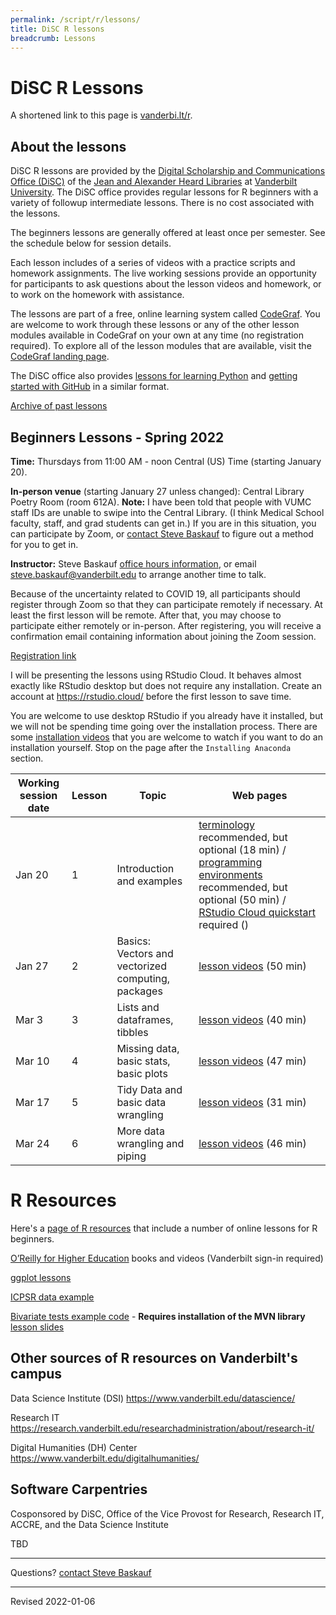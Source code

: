 ```yaml
---
permalink: /script/r/lessons/
title: DiSC R lessons
breadcrumb: Lessons
---
```


# DiSC R Lessons

A shortened link to this page is [vanderbi.lt/r](http://vanderbi.lt/r).

## About the lessons

DiSC R lessons are provided by the [Digital Scholarship and Communications Office (DiSC)](https://www.library.vanderbilt.edu/scholarly/) of the [Jean and Alexander Heard Libraries](https://www.library.vanderbilt.edu/) at [Vanderbilt University](https://www.vanderbilt.edu/).  The DiSC office provides regular lessons for R beginners with a variety of followup intermediate lessons.  There is no cost associated with the lessons.

The beginners lessons are generally offered at least once per semester.  See the schedule below for session details.  

Each lesson includes of a series of videos with a practice scripts and homework assignments. The live working sessions provide an opportunity for participants to ask questions about the lesson videos and homework, or to work on the homework with assistance. 

The lessons are part of a free, online learning system called [CodeGraf](../../codegraf). You are welcome to work through these lessons or any of the other lesson modules available in CodeGraf on your own at any time (no registration required). To explore all of the lesson modules that are available, visit the [CodeGraf landing page](../../codegraf). 

The DiSC office also provides [lessons for learning Python](http://vanderbi.lt/py) and [getting started with GitHub](http://vanderbi.lt/github) in a similar format.

[Archive of past lessons](../archive/)


## Beginners Lessons - Spring 2022

**Time:** Thursdays from 11:00 AM - noon Central (US) Time (starting January 20). 

**In-person venue** (starting January 27 unless changed): Central Library Poetry Room (room 612A). **Note:** I have been told that people with VUMC staff IDs are unable to swipe into the Central Library. (I think Medical School faculty, staff, and grad students can get in.)  If you are in this situation, you can participate by Zoom, or [contact Steve Baskauf](mailto:steve.baskauf@vanderbilt.edu) to figure out a method for you to get in.

**Instructor:** Steve Baskauf [office hours information](https://www.library.vanderbilt.edu/disc/officehours), or email [steve.baskauf@vanderbilt.edu](mailto:steve.baskauf@vanderbilt.edu) to arrange another time to talk.

Because of the uncertainty related to COVID 19, all participants should register through Zoom so that they can participate remotely if necessary. At least the first lesson will be remote. After that, you may choose to participate either remotely or in-person. After registering, you will receive a confirmation email containing information about joining the Zoom session. 

[Registration link](https://vanderbilt.zoom.us/meeting/register/tJ0pcu6vrDopG9QzGCe42-KaLdxQA_fKsW-n)

I will be presenting the lessons using RStudio Cloud. It behaves almost exactly like RStudio desktop but does not require any installation. Create an account at <https://rstudio.cloud/> before the first lesson to save time.

You are welcome to use desktop RStudio if you already have it installed, but we will not be spending time going over the installation process. There are some [installation videos](../../codegraf/003/) that you are welcome to watch if you want to do an installation yourself. Stop on the page after the `Installing Anaconda` section.

| Working session date | Lesson | Topic | Web pages |
|---|---|---|---|
| Jan 20 | 1 | Introduction and examples | [terminology](../../codegraf/001/) recommended, but optional (18 min) / [programming environments](../../codegraf/002/) recommended, but optional (50 min) / [RStudio Cloud quickstart](../../codegraf/003b/) required ()  |
| Jan 27 | 2 | Basics: Vectors and vectorized computing, packages | [lesson videos](../../codegraf/011/) (50 min) |
| Mar 3 | 3 | Lists and dataframes, tibbles | [lesson videos](../../codegraf/012/) (40 min) |
| Mar 10 | 4 | Missing data, basic stats, basic plots | [lesson videos](../../codegraf/013/) (47 min) |
| Mar 17 | 5 | Tidy Data and basic data wrangling | [lesson videos](../../codegraf/014a/) (31 min) |
| Mar 24 | 6 | More data wrangling and piping | [lesson videos](../../codegraf/014b/) (46 min)  |


# R Resources

Here's a [page of R resources](../) that include a number of online lessons for R beginners.

[O’Reilly for Higher Education](http://www.library.vanderbilt.edu/eres?id=1676) books and videos (Vanderbilt sign-in required)

[ggplot lessons](../archive/#introduction-to-data-visualization-with-ggplot-intermediate-topic---fall-2021)

[ICPSR data example](../nlsaah/)

[Bivariate tests example code](https://github.com/HeardLibrary/digital-scholarship/blob/master/code/r/bivariate_tests_assumptions.R) - **Requires installation of the MVN library** [lesson slides](../presentations/bivariate-analysis.pdf)

## Other sources of R resources on Vanderbilt's campus

Data Science Institute (DSI) <https://www.vanderbilt.edu/datascience/>

Research IT <https://research.vanderbilt.edu/researchadministration/about/research-it/>

Digital Humanities (DH) Center <https://www.vanderbilt.edu/digitalhumanities/>

## Software Carpentries 

Cosponsored by DiSC, Office of the Vice Provost for Research, Research IT, ACCRE, and the Data Science Institute

TBD

--------------------

Questions? [contact Steve Baskauf](mailto:steve.baskauf@vanderbilt.edu)

----
Revised 2022-01-06
